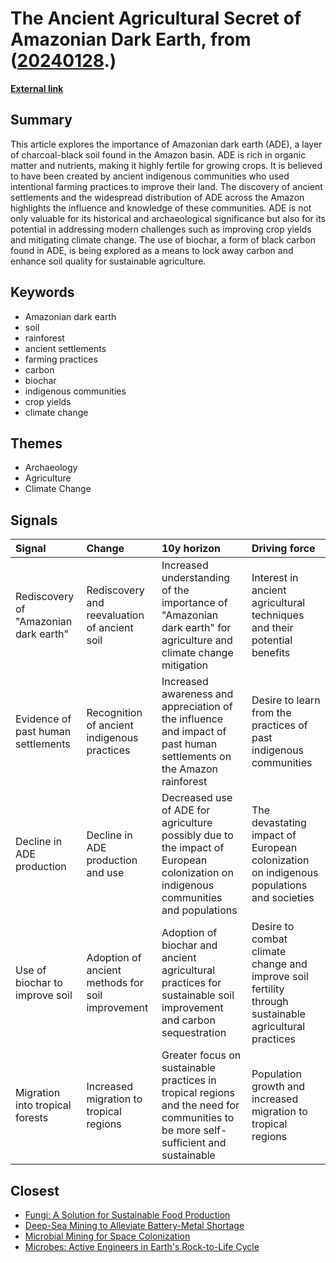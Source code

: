 # __The Ancient Agricultural Secret of Amazonian Dark Earth__, from ([20240128](https://kghosh.substack.com/p/20240128).)

__[External link](https://www.bbc.com/future/article/20240116-the-dark-earth-revealing-the-amazons-secrets)__



## Summary

This article explores the importance of Amazonian dark earth (ADE), a layer of charcoal-black soil found in the Amazon basin. ADE is rich in organic matter and nutrients, making it highly fertile for growing crops. It is believed to have been created by ancient indigenous communities who used intentional farming practices to improve their land. The discovery of ancient settlements and the widespread distribution of ADE across the Amazon highlights the influence and knowledge of these communities. ADE is not only valuable for its historical and archaeological significance but also for its potential in addressing modern challenges such as improving crop yields and mitigating climate change. The use of biochar, a form of black carbon found in ADE, is being explored as a means to lock away carbon and enhance soil quality for sustainable agriculture.

## Keywords

* Amazonian dark earth
* soil
* rainforest
* ancient settlements
* farming practices
* carbon
* biochar
* indigenous communities
* crop yields
* climate change

## Themes

* Archaeology
* Agriculture
* Climate Change

## Signals

| Signal                                | Change                                           | 10y horizon                                                                                                                        | Driving force                                                                                         |
|:--------------------------------------|:-------------------------------------------------|:-----------------------------------------------------------------------------------------------------------------------------------|:------------------------------------------------------------------------------------------------------|
| Rediscovery of "Amazonian dark earth" | Rediscovery and reevaluation of ancient soil     | Increased understanding of the importance of "Amazonian dark earth" for agriculture and climate change mitigation                  | Interest in ancient agricultural techniques and their potential benefits                              |
| Evidence of past human settlements    | Recognition of ancient indigenous practices      | Increased awareness and appreciation of the influence and impact of past human settlements on the Amazon rainforest                | Desire to learn from the practices of past indigenous communities                                     |
| Decline in ADE production             | Decline in ADE production and use                | Decreased use of ADE for agriculture possibly due to the impact of European colonization on indigenous communities and populations | The devastating impact of European colonization on indigenous populations and societies               |
| Use of biochar to improve soil        | Adoption of ancient methods for soil improvement | Adoption of biochar and ancient agricultural practices for sustainable soil improvement and carbon sequestration                   | Desire to combat climate change and improve soil fertility through sustainable agricultural practices |
| Migration into tropical forests       | Increased migration to tropical regions          | Greater focus on sustainable practices in tropical regions and the need for communities to be more self-sufficient and sustainable | Population growth and increased migration to tropical regions                                         |

## Closest

* [Fungi: A Solution for Sustainable Food Production](0c58d382a0cacf288605a136bbcf69a3)
* [Deep-Sea Mining to Alleviate Battery-Metal Shortage](6b18b39f68d14f9f899e642ccfb90ba5)
* [Microbial Mining for Space Colonization](a67f9e7de0ac3ab7399e7e056c0f8883)
* [Microbes: Active Engineers in Earth's Rock-to-Life Cycle](8a76baaa6df38b98c48c0635d103a5a0)